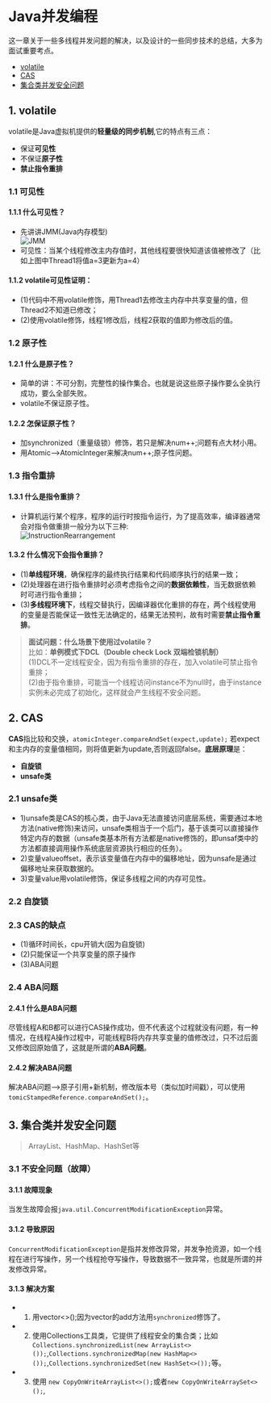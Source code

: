 # Java并发编程
这一章关于一些多线程并发问题的解决，以及设计的一些同步技术的总结，大多为面试重要考点。
* [volatile](https://github.com/Hi-world-DF/Interview-knowledge-points/blob/master/Concurrent/README.md#1-volatile)
* [CAS](https://github.com/Hi-world-DF/Interview-knowledge-points/blob/master/Concurrent/README.md#2-cas)
* [集合类并发安全问题](https://github.com/Hi-world-DF/Interview-knowledge-points/blob/master/Concurrent/README.md#3-aba%E9%97%AE%E9%A2%98)
## 1. volatile
volatile是Java虚拟机提供的**轻量级的同步机制**,它的特点有三点：
* 保证**可见性**
* 不保证**原子性**
* **禁止指令重排**
### 1.1 可见性
#### 1.1.1 什么可见性？
* 先讲讲JMM(Java内存模型)  
![JMM](https://github.com/Hi-world-DF/Interview-knowledge-points/blob/master/Concurrent/imgs/JMM.png)  
* 可见性：当某个线程修改主内存值时，其他线程要很快知道该值被修改了（比如上图中Thread1将值a=3更新为a=4）  
#### 1.1.2 volatile可见性证明：  
* (1)代码中不用volatile修饰，用Thread1去修改主内存中共享变量的值，但Thread2不知道已修改；  
* (2)使用volatile修饰，线程1修改后，线程2获取的值即为修改后的值。  

### 1.2 原子性
#### 1.2.1 什么是原子性？
* 简单的讲：不可分割，完整性的操作集合。也就是说这些原子操作要么全执行成功，要么全部失败。
* volatile不保证原子性。
#### 1.2.2 怎保证原子性？
* 加synchronized（重量级锁）修饰，若只是解决num++;问题有点大材小用。
* 用Atomic-->AtomicInteger来解决num++;原子性问题。

### 1.3 指令重排
#### 1.3.1 什么是指令重排？
* 计算机运行某个程序，程序的运行时按指令运行，为了提高效率，编译器通常会对指令做重排一般分为以下三种:  
![InstructionRearrangement](https://github.com/Hi-world-DF/Interview-knowledge-points/blob/master/Concurrent/imgs/recode.png)
#### 1.3.2 什么情况下会指令重排？
* (1)**单线程环境**，确保程序的最终执行结果和代码顺序执行的结果一致；
* (2)处理器在进行指令重排时必须考虑指令之间的**数据依赖性**，当无数据依赖时可进行指令重排；
* (3)**多线程环境下**，线程交替执行，因编译器优化重排的存在，两个线程使用的变量是否能保证一致性无法确定的，结果无法预判，故有时需要**禁止指令重排**。  

> **面试问题：什么场景下使用过volatile？**              
> 比如：**单例模式下DCL（Double check Lock 双端检锁机制）**            
> (1)DCL不一定线程安全，因为有指令重排的存在，加入volatile可禁止指令重排；            
> (2)由于指令重排，可能当一个线程访问instance不为null时，由于instance实例未必完成了初始化，这样就会产生线程不安全问题。                
## 2. CAS
**CAS**指比较和交换，`atomicInteger.compareAndSet(expect,update);` 若expect和主内存的变量值相同，则将值更新为update,否则返回false。**底层原理**是：  
* **自旋锁**
* **unsafe类**
### 2.1 unsafe类
* 1)unsafe类是CAS的核心类，由于Java无法直接访问底层系统，需要通过本地方法(native修饰)来访问，unsafe类相当于一个后门，基于该类可以直接操作特定内存的数据（unsafe类基本所有方法都是native修饰的，即unsaf类中的方法都直接调用操作系统底层资源执行相应的任务）。
* 2)变量valueoffset，表示该变量值在内存中的偏移地址，因为unsafe是通过偏移地址来获取数据的。
* 3)变量value用volatile修饰，保证多线程之间的内存可见性。
### 2.2 自旋锁

### 2.3 CAS的缺点
* (1)循环时间长，cpu开销大(因为自旋锁)
* (2)只能保证一个共享变量的原子操作
* (3)ABA问题
### 2.4 ABA问题
#### 2.4.1 什么是ABA问题
尽管线程A和B都可以进行CAS操作成功，但不代表这个过程就没有问题，有一种情况，在线程A操作过程中，可能线程B将内存共享变量的值修改过，只不过后面又修改回原始值了，这就是所谓的**ABA问题**。
#### 2.4.2 解决ABA问题
解决ABA问题-->原子引用+新机制，修改版本号（类似加时间戳），可以使用`tomicStampedReference.compareAndSet();`。
## 3. 集合类并发安全问题
> ArrayList、HashMap、HashSet等
### 3.1 不安全问题（故障）
#### 3.1.1 故障现象
当发生故障会报`java.util.ConcurrentModificationException`异常。
#### 3.1.2 导致原因
`ConcurrentModificationException`是指并发修改异常，并发争抢资源，如一个线程在进行写操作，另一个线程抢夺写操作，导致数据不一致异常，也就是所谓的并发修改异常。
#### 3.1.3 解决方案
* 1) 用vector<>();因为vector的add方法用`synchronized`修饰了。
* 2) 使用Collections工具类，它提供了线程安全的集合类；比如`Collections.synchronizedList(new ArrayList<>());`,`Collections.synchronizedMap(new HashMap<>());`,`Collections.synchronizedSet(new HashSet<>());`等。
* 3) 使用 `new CopyOnWriteArrayList<>();`或者`new CopyOnWriteArraySet<>();`,

